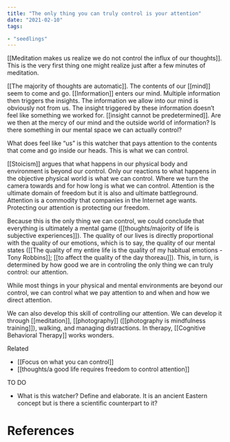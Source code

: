 ```yaml
---
title: "The only thing you can truly control is your attention"
date: "2021-02-10"
tags:

- "seedlings"
---
```


[[Meditation makes us realize we do not control the influx of our thoughts]]. This is the very first thing one might realize just after a few minutes of meditation.

[[The majority of thoughts are automatic]]. The contents of our [[mind]] seem to come and go. [[Information]] enters our mind. Multiple information then triggers the insights. The information we allow into our mind is obviously not from us. The insight triggered by these information doesn’t feel like something we worked for. [[insight cannot be predetermined]]. Are we then at the mercy of our mind and the outside world of information? Is there something in our mental space we can actually control?

What does feel like “us” is this watcher that pays attention to the contents that come and go inside our heads. This is what we can control.

[[Stoicism]] argues that what happens in our physical body and environment is beyond our control. Only our reactions to what happens in the objective physical world is what we can control. Where we turn the camera towards and for how long is what we can control. Attention is the ultimate domain of freedom but it is also and ultimate battleground. Attention is a commodity that companies in the Internet age wants. Protecting our attention is protecting our freedom.

Because this is the only thing we can control, we could conclude that everything is ultimately a mental game ([[thoughts/majority of life is subjective experiences]]). The quality of our lives is directly proportional with the quality of our emotions, which is to say, the quality of our mental states ([[The quality of my entire life is the quality of my habitual emotions - Tony Robbins]]; [[to affect the quality of the day thoreau]]). This, in turn, is determined by how good we are in controling the only thing we can truly control: our attention.

While most things in your physical and mental environments are beyond our control, we can control what we pay attention to and when and how we direct attention.

We can also develop this skill of controlling our attention. We can develop it through [[meditation]], [[photography]] ([[photography is mindfulness training]]), walking, and managing distractions. In therapy, [[Cognitive Behavioral Therapy]] works wonders.

Related

- [[Focus on what you can control]]
- [[thoughts/a good life requires freedom to control attention]]

TO DO
- What is this watcher? Define and elaborate. It is an ancient Eastern concept but is there a scientific counterpart to it?

# References


